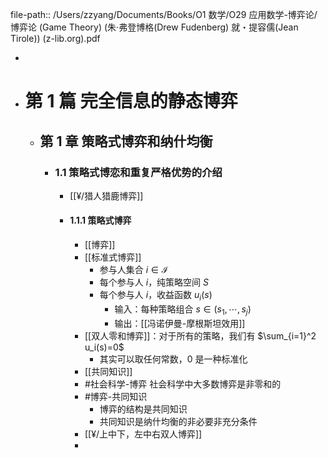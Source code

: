 file-path:: /Users/zzyang/Documents/Books/O1 数学/O29 应用数学-博弈论/博弈论 (Game Theory) (朱·弗登博格(Drew Fudenberg) 就・提容儒(Jean Tirole)) (z-lib.org).pdf

-
- # 第 1 篇 完全信息的静态博弈
	- ## 第 1 章 策略式博弈和纳什均衡
		- ### 1.1 策略式博恋和重复严格优势的介绍
			- [[¥/猎人猎鹿博弈]]
			- #### 1.1.1 策略式博弈
				- [[博弈]]
				- [[标准式博弈]]
					- 参与人集合 $i\in\mathscr{I}$
					- 每个参与人 $i$，纯策略空间 $S$
					- 每个参与人 $i$，收益函数 $u_i(s)$
						- 输入：每种策略组合 $s\in\left(s_1, \cdots, s_j\right)$
						- 输出：[[冯诺伊曼-摩根斯坦效用]]
				- [[双人零和博弈]]：对于所有的策略，我们有 $\sum_{i=1}^2 u_i(s)=0$
					- 其实可以取任何常数，$0$ 是一种标准化
				- [[共同知识]]
				- #社会科学-博弈 社会科学中大多数博弈是非零和的
				- #博弈-共同知识
					- 博弈的结构是共同知识
					- 共同知识是纳什均衡的非必要非充分条件
				- [[¥/上中下，左中右双人博弈]]
				-